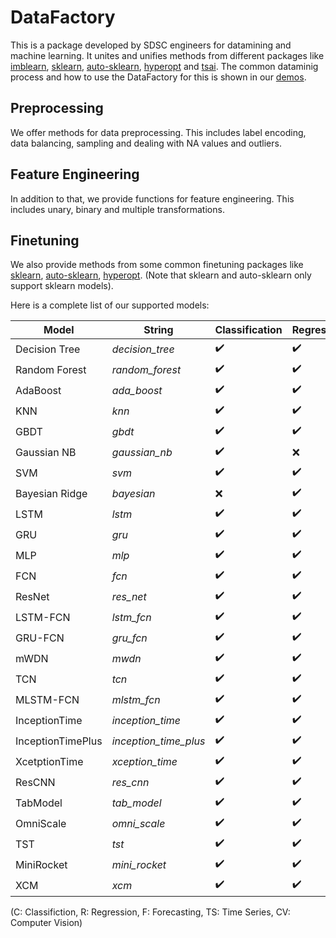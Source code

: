 # DataFactory
This is a package developed by SDSC engineers for datamining and machine learning. It unites and unifies methods from different packages like [imblearn](https://imbalanced-learn.org/stable/), [sklearn](https://scikit-learn.org/stable/index.html), [auto-sklearn](https://automl.github.io/auto-sklearn/master/), [hyperopt](https://github.com/hyperopt/hyperopt) and [tsai](https://github.com/timeseriesAI/tsai). 
The common dataminig process and how to use the DataFactory for this is shown in our [demos](https://github.com/sdsc-bw/DataFactory/tree/develop/demos).

## Preprocessing
We offer methods for data preprocessing. This includes label encoding, data balancing, sampling and dealing with NA values and outliers.

## Feature Engineering
In addition to that, we provide functions for feature engineering. This includes unary, binary and multiple transformations.

## Finetuning
We also provide methods from some common finetuning packages like [sklearn](https://scikit-learn.org/stable/index.html), [auto-sklearn](https://automl.github.io/auto-sklearn/master/), [hyperopt](https://github.com/hyperopt/hyperopt). (Note that sklearn and auto-sklearn only support sklearn models).

Here is a complete list of our supported models:

| Model             | String                | Classification     | Regression         | Forecasting        | Domain  | Hyperparameters    |
| ----------------- | --------------------- | ------------------ | ------------------ | -------------------| ------- | ------------------ |
| Decision Tree     | *decision_tree*       | :heavy_check_mark: | :heavy_check_mark: | :x:                | TS/CV   | C: [see](https://scikit-learn.org/stable/modules/generated/sklearn.tree.DecisionTreeClassifier.html) R: [see](https://scikit-learn.org/stable/modules/generated/sklearn.tree.DecisionTreeRegressor.html)
| Random Forest     | *random_forest*       | :heavy_check_mark: | :heavy_check_mark: | :x:                | TS/CV   | C: [see](https://scikit-learn.org/stable/modules/generated/sklearn.ensemble.RandomForestClassifier.html) R: [see](https://scikit-learn.org/stable/modules/generated/sklearn.ensemble.RandomForestRegressor.html)
| AdaBoost          | *ada_boost*            | :heavy_check_mark: | :heavy_check_mark: | :x:                | TS/CV   | C: [see](https://scikit-learn.org/stable/modules/generated/sklearn.ensemble.AdaBoostClassifier.html) R: [see](https://scikit-learn.org/stable/modules/generated/sklearn.ensemble.AdaBoostRegressor.html)
| KNN               | *knn*                 | :heavy_check_mark: | :heavy_check_mark: | :x:                | TS/CV   | C: [see](https://scikit-learn.org/stable/modules/generated/sklearn.neighbors.KNeighborsClassifier.html) R: [see](https://scikit-learn.org/stable/modules/generated/sklearn.neighbors.KNeighborsRegressor.html)
| GBDT              | *gbdt*                | :heavy_check_mark: | :heavy_check_mark: | :x:                | TS/CV   | C: [see](https://scikit-learn.org/stable/modules/generated/sklearn.ensemble.HistGradientBoostingClassifier.html) R: [see](https://scikit-learn.org/stable/modules/generated/sklearn.ensemble.HistGradientBoostingRegressor.html)
| Gaussian NB        | *gaussian_nb*         | :heavy_check_mark: | :x:                | :x:                | TS/CV   | [see](https://scikit-learn.org/stable/modules/generated/sklearn.naive_bayes.GaussianNB.html)
| SVM               | *svm*                 | :heavy_check_mark: | :heavy_check_mark: | :x:                | TS/CV   | C: [see](https://scikit-learn.org/stable/modules/generated/sklearn.svm.SVC.html) R: [see](https://scikit-learn.org/stable/modules/generated/sklearn.svm.SVR.html)
| Bayesian Ridge     | *bayesian*            | :x:                | :heavy_check_mark: | :x:                | TS/CV   | [see](https://scikit-learn.org/stable/modules/generated/sklearn.linear_model.BayesianRidge.html)
| LSTM              | *lstm*                | :heavy_check_mark: | :heavy_check_mark: | :heavy_check_mark: | TS      | [see](https://github.com/timeseriesAI/tsai/blob/main/tsai/models/RNN.py)
| GRU               | *gru*                 | :heavy_check_mark: | :heavy_check_mark: | :heavy_check_mark: | TS      | [see](https://github.com/timeseriesAI/tsai/blob/main/tsai/models/RNN.py)
| MLP               | *mlp*                 | :heavy_check_mark: | :heavy_check_mark: | :heavy_check_mark: | TS      | [see](https://github.com/timeseriesAI/tsai/blob/main/tsai/models/MLP.py)
| FCN               | *fcn*                 | :heavy_check_mark: | :heavy_check_mark: | :heavy_check_mark: | TS      | [see](https://github.com/timeseriesAI/tsai/blob/main/tsai/models/FCN.py)
| ResNet            | *res_net*             | :heavy_check_mark: | :heavy_check_mark: | :heavy_check_mark: | TS      | [see](https://github.com/timeseriesAI/tsai/blob/main/tsai/models/ResNet.py)
| LSTM-FCN          | *lstm_fcn*            | :heavy_check_mark: | :heavy_check_mark: | :heavy_check_mark: | TS      | [see](https://github.com/timeseriesAI/tsai/blob/main/tsai/models/RNN_FCN.py)
| GRU-FCN           | *gru_fcn*             | :heavy_check_mark: | :heavy_check_mark: | :heavy_check_mark: | TS      | [see](https://github.com/timeseriesAI/tsai/blob/main/tsai/models/RNN_FCN.py)
| mWDN              | *mwdn*                | :heavy_check_mark: | :heavy_check_mark: | :heavy_check_mark: | TS      | [see](https://github.com/timeseriesAI/tsai/blob/main/tsai/models/mWDN.py)
| TCN               | *tcn*                 | :heavy_check_mark: | :heavy_check_mark: | :heavy_check_mark: | TS      | [see](https://github.com/timeseriesAI/tsai/blob/main/tsai/models/TCN.py)
| MLSTM-FCN         | *mlstm_fcn*           | :heavy_check_mark: | :heavy_check_mark: | :heavy_check_mark: | TS      | [see](https://github.com/timeseriesAI/tsai/blob/main/tsai/models/RNN_FCN.py)
| InceptionTime     | *inception_time*      | :heavy_check_mark: | :heavy_check_mark: | :heavy_check_mark: | TS      | [see](https://github.com/timeseriesAI/tsai/blob/main/tsai/models/InceptionTime.py)
| InceptionTimePlus | *inception_time_plus* | :heavy_check_mark: | :heavy_check_mark: | :heavy_check_mark: | TS      | [see](https://github.com/timeseriesAI/tsai/blob/main/tsai/models/InceptionTimePlus.py)
| XcetptionTime      | *xception_time*       | :heavy_check_mark: | :heavy_check_mark: | :heavy_check_mark: | TS      | [see](https://github.com/timeseriesAI/tsai/blob/main/tsai/models/XceptionTime.py)
| ResCNN            | *res_cnn*             | :heavy_check_mark: | :heavy_check_mark: | :heavy_check_mark: | TS      | [see](https://github.com/timeseriesAI/tsai/blob/main/tsai/models/ResCNN.py)
| TabModel          | *tab_model*           | :heavy_check_mark: | :heavy_check_mark: | :heavy_check_mark: | TS      | [see](https://github.com/timeseriesAI/tsai/blob/main/tsai/models/TabModel.py)
| OmniScale         | *omni_scale*          | :heavy_check_mark: | :heavy_check_mark: | :heavy_check_mark: | TS      | [see](https://github.com/timeseriesAI/tsai/blob/main/tsai/models/OmniScaleCNN.py)
| TST               | *tst*                 | :heavy_check_mark: | :heavy_check_mark: | :heavy_check_mark: | TS      | [see](https://github.com/timeseriesAI/tsai/blob/main/tsai/models/TST.py)
| MiniRocket        | *mini_rocket*         | :heavy_check_mark: | :heavy_check_mark: | :heavy_check_mark: | TS      | [see](https://github.com/timeseriesAI/tsai/blob/main/tsai/models/MINIROCKET.py)
| XCM               | *xcm*                 | :heavy_check_mark: | :heavy_check_mark: | :heavy_check_mark: | TS      | [see](https://github.com/timeseriesAI/tsai/blob/main/tsai/models/XCM.py)

(C: Classifiction, R: Regression, F: Forecasting, TS: Time Series, CV: Computer Vision)
